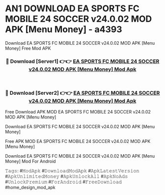 # AN1 DOWNLOAD EA SPORTS FC MOBILE 24 SOCCER v24.0.02 MOD APK [Menu Money] - a4393
Download EA SPORTS FC MOBILE 24 SOCCER v24.0.02 MOD APK [Menu Money] Free Mod APK

<div align="center">
<h3>🔴 Download [Server1] 👉👉 <a href="https://apk-comot.site?title=EA_SPORTS_FC_MOBILE_24_SOCCER_v24.0.02_MOD_APK_[Menu_Money]">EA SPORTS FC MOBILE 24 SOCCER v24.0.02 MOD APK [Menu Money] Mod Apk</a></h3><br>

<h3>🔴 Download [Server2] 👉👉 <a href="https://apk-comot.site?title=EA_SPORTS_FC_MOBILE_24_SOCCER_v24.0.02_MOD_APK_[Menu_Money]">EA SPORTS FC MOBILE 24 SOCCER v24.0.02 MOD APK [Menu Money] Mod Apk</a></h3>
</div>


Free Download APK MOD EA SPORTS FC MOBILE 24 SOCCER v24.0.02 MOD APK [Menu Money]

Download EA SPORTS FC MOBILE 24 SOCCER v24.0.02 MOD APK [Menu Money] 

Free APK MOD EA SPORTS FC MOBILE 24 SOCCER v24.0.02 MOD APK [Menu Money] 

Download EA SPORTS FC MOBILE 24 SOCCER v24.0.02 MOD APK [Menu Money] Mod For Android

𝚃𝚊𝚐𝚜: #𝙼𝚘𝚍𝙰𝚙𝚔 #𝙳𝚘𝚠𝚗𝚕𝚘𝚊𝚍𝙼𝚘𝚍𝙰𝚙𝚔 #𝙰𝚙𝚔𝙻𝚊𝚝𝚎𝚜𝚝𝚅𝚎𝚛𝚜𝚒𝚘𝚗 #𝙰𝚙𝚔𝚄𝚗𝚕𝚒𝚖𝚒𝚝𝚎𝚍𝙼𝚘𝚗𝚎𝚢 #𝙰𝚙𝚔𝚄𝚗𝚕𝚘𝚌𝚔𝙰𝚕𝚕 #𝙰𝚙𝚔𝙽𝚘𝙰𝚍𝚜 #𝚄𝚗𝚕𝚘𝚌𝚔𝙿𝚛𝚎𝚖𝚒𝚞𝚖 #𝙵𝚘𝚛𝙰𝚗𝚍𝚛𝚘𝚒𝚍 #𝙵𝚛𝚎𝚎𝙳𝚘𝚠𝚗𝚕𝚘𝚊𝚍 #home_design_mod_apk